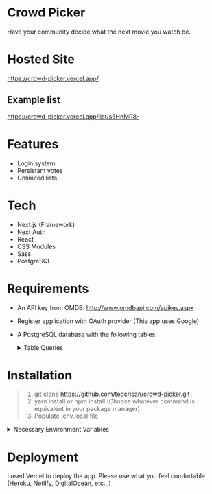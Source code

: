 # Crowd Picker

Have your community decide what the next movie you watch be.

# Hosted Site

https://crowd-picker.vercel.app/

## Example list

https://crowd-picker.vercel.app/list/s5HnMR8-

# Features

- Login system
- Persistant votes
- Unlimited lists

# Tech

- Next.js (Framework)
- Next Auth
- React
- CSS Modules
- Sass
- PostgreSQL

# Requirements

- An API key from OMDB: http://www.omdbapi.com/apikey.aspx
- Register application with OAuth provider (This app uses Google)
- A PostgreSQL database with the following tables:
  <details>
  <summary>Table Queries</summary>
  <p>

  ```sql
      CREATE TABLE users (
      id SERIAL,
      email text PRIMARY KEY,
      theme text DEFAULT 'light',
      created_at TIMESTAMP DEFAULT now()
      );

      CREATE TABLE lists (
        id SERIAL,
        list_id text PRIMARY KEY,
        creator text REFERENCES users(email) ON DELETE CASCADE,
        created_at TIMESTAMP DEFAULT now()
      );

      CREATE TABLE movies (
        id SERIAL UNIQUE,
        list_id text REFERENCES lists(list_id) ON DELETE CASCADE,
        movie_id text NOT NULL,
        movie_data jsonb NOT NULL,
        watched boolean DEFAULT false,
        created_at TIMESTAMP DEFAULT now(),
        PRIMARY KEY(list_id, movie_id)
      );

      CREATE TABLE likes (
        id int REFERENCES movies(id) ON DELETE CASCADE,
        email text REFERENCES users(email) ON DELETE CASCADE,
        created_at TIMESTAMP DEFAULT now(),
        PRIMARY KEY(id, email)
      );

      CREATE TABLE never_watched (
        id int REFERENCES movies(id) ON DELETE CASCADE,
        email text REFERENCES users(email) ON DELETE CASCADE,
        created_at TIMESTAMP DEFAULT now(),
        PRIMARY KEY(id, email)
      );
  ```

  </p>
  </details>

# Installation

> 1. git clone https://github.com/tedcrisan/crowd-picker.git
> 2. yarn install or npm install (Choose whatever command is equivalent in your package manager)
> 3. Populate .env.local file

  <details>
  <summary>Necessary Environment Variables</summary>
  
  ```
  - NEXT_PUBLIC_OMDB_API_KEY
  - AUTH0_CLIENT_ID
  - AUTH0_CLIENT_SECRET
  - AUTH0_DOMAIN
  - NEXTAUTH_URL
  - GOOGLE_ID
  - GOOGLE_SECRET
  - DB_CONN_STRING
  ```
  
  </details>

# Deployment

I used Vercel to deploy the app. Please use what you feel comfortable (Heroku, Netlify, DigitalOcean, etc...)
